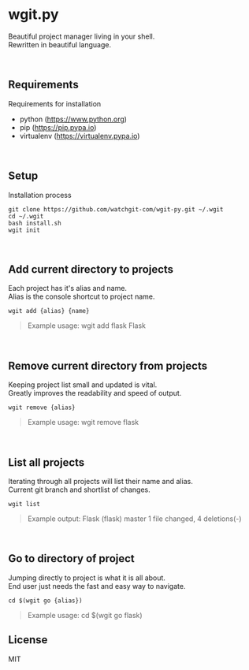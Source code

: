 # wgit.py

Beautiful project manager living in your shell. <br/>
Rewritten in beautiful language.

<br/>

## Requirements

Requirements for installation

- python (https://www.python.org)
- pip (https://pip.pypa.io)
- virtualenv (https://virtualenv.pypa.io)

<br/>

## Setup

Installation process

    git clone https://github.com/watchgit-com/wgit-py.git ~/.wgit
    cd ~/.wgit
    bash install.sh
    wgit init

<br/>

## Add current directory to projects

Each project has it's alias and name. <br/>
Alias is the console shortcut to project name.
    
    wgit add {alias} {name}

> Example usage: wgit add flask Flask

<br/>

## Remove current directory from projects

Keeping project list small and updated is vital. <br/>
Greatly improves the readability and speed of output.

    wgit remove {alias}

> Example usage: wgit remove flask

<br/>

## List all projects

Iterating through all projects will list their name and alias. <br/>
Current git branch and shortlist of changes.

    wgit list

> Example output: Flask (flask) master 1 file changed, 4 deletions(-)

<br/>

## Go to directory of project

Jumping directly to project is what it is all about. <br/>
End user just needs the fast and easy way to navigate.

    cd $(wgit go {alias})

> Example usage: cd $(wgit go flask)

## License

MIT